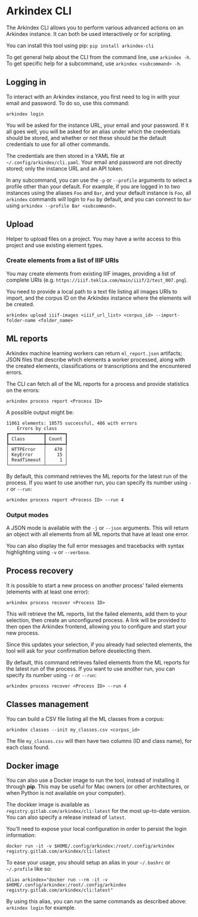 # Arkindex CLI

The Arkindex CLI allows you to perform various advanced actions on an Arkindex
instance. It can both be used interactively or for scripting.

You can install this tool using pip: `pip install arkindex-cli`

To get general help about the CLI from the command line, use `arkindex -h`.
To get specific help for a subcommand, use `arkindex <subcommand> -h`.

## Logging in

To interact with an Arkindex instance, you first need to log in with your
email and password. To do so, use this command:

```
arkindex login
```

You will be asked for the instance URL, your email and your password.
If it all goes well, you will be asked for an alias under which the
credentials should be stored, and whether or not these should be the default
credentials to use for all other commands.

The credentials are then stored in a YAML file at
`~/.config/arkindex/cli.yaml`. Your email and password are not directly stored;
only the instance URL and an API token.

In any subcommand, you can use the `-p` or `--profile` arguments to select a
profile other than your default. For example, if you are logged in to two
instances using the aliases `Foo` and `Bar`, and your default instance is
`Foo`, all `arkindex` commands will login to `Foo` by default, and you can
connect to `Bar` using `arkindex --profile Bar <subcommand>`.

## Upload

Helper to upload files on a project.
You may have a write access to this project and use existing element types.

### Create elements from a list of IIIF URIs

You may create elements from existing IIIF images, providing a list of complete URIs (e.g. `https://iiif.teklia.com/main/iiif/2/test_007.png`).

You need to provide a local path to a text file listing all images URIs to import, and the corpus ID on the Arkindex instance where the elements will be created.

```
arkindex upload iiif-images <iiif_url_list> <corpus_id> --import-folder-name <folder_name>
```

## ML reports

Arkindex machine learning workers can return `ml_report.json` artifacts; JSON
files that describe which elements a worker processed, along with the created
elements, classifications or transcriptions and the encountered errors.

The CLI can fetch all of the ML reports for a process and provide statistics
on the errors:

```
arkindex process report <Process ID>
```

A possible output might be:

```
11061 elements: 10575 successful, 486 with errors
    Errors by class
┏━━━━━━━━━━━━━┳━━━━━━━┓
┃ Class       ┃ Count ┃
┡━━━━━━━━━━━━━╇━━━━━━━┩
│ HTTPError   │   470 │
│ KeyError    │    15 │
│ ReadTimeout │     1 │
└─────────────┴───────┘
```

By default, this command retrieves the ML reports for the latest run of the
process. If you want to use another run, you can specify its number using
`-r` or `--run`:

```
arkindex process report <Process ID> --run 4
```

### Output modes

A JSON mode is available with the `-j` or `--json` arguments.
This will return an object with all elements from all ML reports that have
at least one error.

You can also display the full error messages and tracebacks with syntax
highlighting using `-v` or `--verbose`.

## Process recovery

It is possible to start a new process on another process' failed elements
(elements with at least one error):

```
arkindex process recover <Process ID>
```

This will retrieve the ML reports, list the failed elements, add them to
your selection, then create an unconfigured process. A link will be provided
to then open the Arkindex frontend, allowing you to configure and start
your new process.

Since this updates your selection, if you already had selected elements, the
tool will ask for your confirmation before deselecting them.

By default, this command retrieves failed elements from the ML reports for the
latest run of the process. If you want to use another run, you can specify its
number using `-r` or `--run`:

```
arkindex process recover <Process ID> --run 4
```

## Classes management

You can build a CSV file listing all the ML classes from a corpus:

```
arkindex classes --init my_classes.csv <corpus_id>
```

The file `my_classes.csv` will then have two columns (ID and class name), for each class found.

## Docker image

You can also use a Docker image to run the tool, instead of installing it through **pip**. This may be useful for Mac owners (or other architectures, or when Python is not available on your computer).

The dockker image is available as `registry.gitlab.com/arkindex/cli:latest` for the most up-to-date version. You can also specify a release instead of `latest`.

You'll need to expose your local configuration in order to persist the login information:

```console
docker run -it -v $HOME/.config/arkindex:/root/.config/arkindex registry.gitlab.com/arkindex/cli:latest
```

To ease your usage, you should setup an alias in your `~/.bashrc` or `~/.profile` like so:

```console
alias arkindex="docker run --rm -it -v $HOME/.config/arkindex:/root/.config/arkindex registry.gitlab.com/arkindex/cli:latest"
```

By using this alias, you can run the same commands as described above: `arkindex login` for example.
